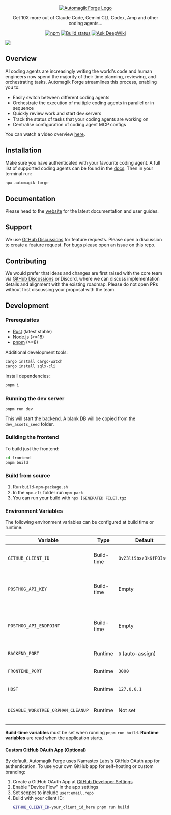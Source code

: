 <p align="center">
  <a href="https://vibekanban.com">
    <picture>
      <source srcset="frontend/public/automagik-forge-logo-dark.svg" media="(prefers-color-scheme: dark)">
      <source srcset="frontend/public/automagik-forge-logo.svg" media="(prefers-color-scheme: light)">
      <img src="frontend/public/automagik-forge-logo.svg" alt="Automagik Forge Logo">
    </picture>
  </a>
</p>

<p align="center">Get 10X more out of Claude Code, Gemini CLI, Codex, Amp and other coding agents...</p>
<p align="center">
  <a href="https://www.npmjs.com/package/automagik-forge"><img alt="npm" src="https://img.shields.io/npm/v/automagik-forge?style=flat-square" /></a>
  <a href="https://github.com/namastexlabs/automagik-forge/blob/main/.github/workflows/publish.yml"><img alt="Build status" src="https://img.shields.io/github/actions/workflow/status/namastexlabs/automagik-forge/.github%2Fworkflows%2Fpublish.yml" /></a>
  <a href="https://deepwiki.com/namastexlabs/automagik-forge"><img src="https://deepwiki.com/badge.svg" alt="Ask DeepWiki"></a>
</p>

![](frontend/public/automagik-forge-screenshot-overview.png)

## Overview

AI coding agents are increasingly writing the world's code and human engineers now spend the majority of their time planning, reviewing, and orchestrating tasks. Automagik Forge streamlines this process, enabling you to:

- Easily switch between different coding agents
- Orchestrate the execution of multiple coding agents in parallel or in sequence
- Quickly review work and start dev servers
- Track the status of tasks that your coding agents are working on
- Centralise configuration of coding agent MCP configs

You can watch a video overview [here](https://youtu.be/TFT3KnZOOAk).

## Installation

Make sure you have authenticated with your favourite coding agent. A full list of supported coding agents can be found in the [docs](https://vibekanban.com/docs). Then in your terminal run:

```bash
npx automagik-forge
```

## Documentation

Please head to the [website](https://vibekanban.com/docs) for the latest documentation and user guides.

## Support

We use [GitHub Discussions](https://github.com/namastexlabs/automagik-forge/discussions) for feature requests. Please open a discussion to create a feature request. For bugs please open an issue on this repo.

## Contributing

We would prefer that ideas and changes are first raised with the core team via [GitHub Discussions](https://github.com/namastexlabs/automagik-forge/discussions) or Discord, where we can discuss implementation details and alignment with the existing roadmap. Please do not open PRs without first discussing your proposal with the team.

## Development

### Prerequisites

- [Rust](https://rustup.rs/) (latest stable)
- [Node.js](https://nodejs.org/) (>=18)
- [pnpm](https://pnpm.io/) (>=8)

Additional development tools:
```bash
cargo install cargo-watch
cargo install sqlx-cli
```

Install dependencies:
```bash
pnpm i
```

### Running the dev server

```bash
pnpm run dev
```

This will start the backend. A blank DB will be copied from the `dev_assets_seed` folder.

### Building the frontend

To build just the frontend:

```bash
cd frontend
pnpm build
```

### Build from source

1. Run `build-npm-package.sh`
2. In the `npx-cli` folder run `npm pack`
3. You can run your build with `npx [GENERATED FILE].tgz`


### Environment Variables

The following environment variables can be configured at build time or runtime:

| Variable | Type | Default | Description |
|----------|------|---------|-------------|
| `GITHUB_CLIENT_ID` | Build-time | `Ov23li9bxz3kKfPOIsGm` | GitHub OAuth app client ID for authentication |
| `POSTHOG_API_KEY` | Build-time | Empty | PostHog analytics API key (disables analytics if empty) |
| `POSTHOG_API_ENDPOINT` | Build-time | Empty | PostHog analytics endpoint (disables analytics if empty) |
| `BACKEND_PORT` | Runtime | `0` (auto-assign) | Backend server port |
| `FRONTEND_PORT` | Runtime | `3000` | Frontend development server port |
| `HOST` | Runtime | `127.0.0.1` | Backend server host |
| `DISABLE_WORKTREE_ORPHAN_CLEANUP` | Runtime | Not set | Disable git worktree cleanup (for debugging) |

**Build-time variables** must be set when running `pnpm run build`. **Runtime variables** are read when the application starts.

#### Custom GitHub OAuth App (Optional)

By default, Automagik Forge uses Namastex Labs's GitHub OAuth app for authentication. To use your own GitHub app for self-hosting or custom branding:

1. Create a GitHub OAuth App at [GitHub Developer Settings](https://github.com/settings/developers)
2. Enable "Device Flow" in the app settings
3. Set scopes to include `user:email,repo`
4. Build with your client ID:
   ```bash
   GITHUB_CLIENT_ID=your_client_id_here pnpm run build
   ```
